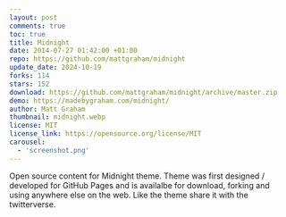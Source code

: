 ```yaml
---
layout: post
comments: true
toc: true
title: Midnight
date: 2014-07-27 01:42:00 +01:00
repo: https://github.com/mattgraham/midnight
update_date: 2024-10-19
forks: 114
stars: 152
download: https://github.com/mattgraham/midnight/archive/master.zip
demo: https://madebygraham.com/midnight/
author: Matt Graham
thumbnail: midnight.webp
license: MIT
license_link: https://opensource.org/license/MIT
carousel:
  - 'screenshot.png'
---
```


Open source content for Midnight theme. Theme was first designed / developed for GitHub Pages and is availalbe for download, forking and using anywhere else on the web. Like the theme share it with the twitterverse.
